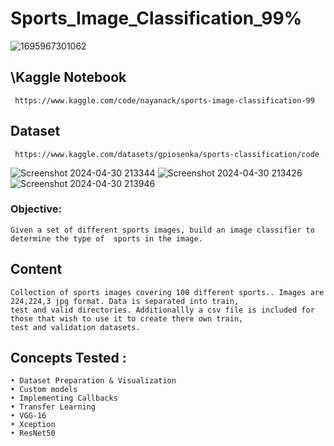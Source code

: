 # Sports_Image_Classification_99%
![1695967301062](https://github.com/nayana142/Sports_Image_Classification/assets/120770261/85146345-5bcc-4b26-8732-a8d45f25ab20)

## \Kaggle Notebook
     https://www.kaggle.com/code/nayanack/sports-image-classification-99

## Dataset
     https://www.kaggle.com/datasets/gpiosenka/sports-classification/code
![Screenshot 2024-04-30 213344](https://github.com/nayana142/Sports_Image_Classification/assets/120770261/4f7613d7-faf2-45e5-95b9-5e8fff4fe06e)
![Screenshot 2024-04-30 213426](https://github.com/nayana142/Sports_Image_Classification/assets/120770261/c0da3fc5-3499-47a9-8a55-25451052d115)
![Screenshot 2024-04-30 213946](https://github.com/nayana142/Sports_Image_Classification/assets/120770261/a70f83f5-cc12-43fd-bec2-42225f8f1d92)

### Objective:
    Given a set of different sports images, build an image classifier to determine the type of  sports in the image.
     
## Content
    Collection of sports images covering 100 different sports.. Images are 224,224,3 jpg format. Data is separated into train, 
    test and valid directories. Additionallly a csv file is included for those that wish to use it to create there own train, 
    test and validation datasets.
## Concepts Tested :
    • Dataset Preparation & Visualization
    • Custom models
    • Implementing Callbacks
    • Transfer Learning
    • VGG-16
    • Xception
    • ResNet50
